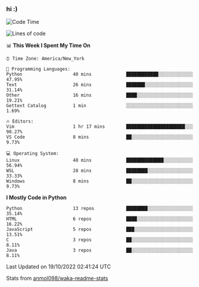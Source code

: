 ### hi :)

<!--START_SECTION:waka-->
![Code Time](http://img.shields.io/badge/Code%20Time-940%20hrs%2052%20mins-blue)

![Lines of code](https://img.shields.io/badge/From%20Hello%20World%20I%27ve%20Written-599%20Thousand%20lines%20of%20code-blue)

📊 **This Week I Spent My Time On** 

```text
⌚︎ Time Zone: America/New_York

💬 Programming Languages: 
Python                   40 mins             ████████████░░░░░░░░░░░░░   47.95% 
Text                     26 mins             ███████░░░░░░░░░░░░░░░░░░   31.14% 
Other                    16 mins             ████░░░░░░░░░░░░░░░░░░░░░   19.21% 
Gettext Catalog          1 min               ░░░░░░░░░░░░░░░░░░░░░░░░░   1.69%

🔥 Editors: 
Vim                      1 hr 17 mins        ██████████████████████░░░   90.27% 
VS Code                  8 mins              ██░░░░░░░░░░░░░░░░░░░░░░░   9.73%

💻 Operating System: 
Linux                    48 mins             ██████████████░░░░░░░░░░░   56.94% 
WSL                      28 mins             ████████░░░░░░░░░░░░░░░░░   33.33% 
Windows                  8 mins              ██░░░░░░░░░░░░░░░░░░░░░░░   9.73%

```

**I Mostly Code in Python** 

```text
Python                   13 repos            ████████░░░░░░░░░░░░░░░░░   35.14% 
HTML                     6 repos             ████░░░░░░░░░░░░░░░░░░░░░   16.22% 
JavaScript               5 repos             ███░░░░░░░░░░░░░░░░░░░░░░   13.51% 
C                        3 repos             ██░░░░░░░░░░░░░░░░░░░░░░░   8.11% 
Java                     3 repos             ██░░░░░░░░░░░░░░░░░░░░░░░   8.11%

```



 Last Updated on 19/10/2022 02:41:24 UTC
<!--END_SECTION:waka-->

Stats from [anmol098/waka-readme-stats](https://github.com/anmol098/waka-readme-stats)